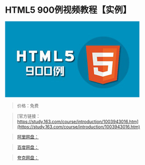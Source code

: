 # HTML5 900例视频教程【实例】

![img](../../../assets/study163/free/89AD657B5254AF187F2FCE43A13DF2AB.jpg)

> 价格：免费

> [官方链接：https://study.163.com/course/introduction/1003943016.htm](https://study.163.com/course/introduction/1003943016.htm)

> [阿里网盘：]()

> [百度网盘：]()

> [夸克网盘：]()
